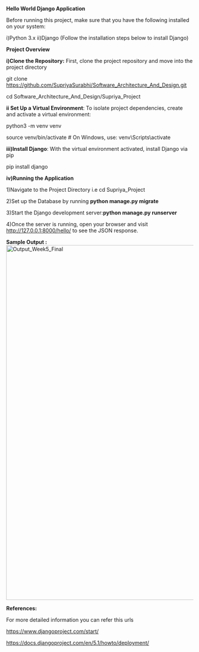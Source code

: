 **Hello World Django Application**

Before running this project, make sure that you have the following installed on your system:

i)Python 3.x
ii)Django (Follow the installation steps below to install Django)

**Project Overview**

**i)Clone the Repository:** First, clone the project repository and move into the project directory

git clone https://github.com/SupriyaSurabhi/Software_Architecture_And_Design.git

cd Software_Architecture_And_Design/Supriya_Project

**ii Set Up a Virtual Environment**: To isolate project dependencies, create and activate a virtual environment:

python3 -m venv venv

source venv/bin/activate  # On Windows, use: venv\Scripts\activate

**iii)Install Django**: With the virtual environment activated, install Django via pip

pip install django

**iv)Running the Application**

1)Navigate to the Project Directory i.e cd Supriya_Project

2)Set up the Database by running **python manage.py migrate**

3)Start the Django development server:**python manage.py runserver**

4)Once the server is running, open your browser and visit http://127.0.0.1:8000/hello/ to see the JSON response.


**Sample Output :**
<img width="956" alt="Output_Week5_Final" src="https://github.com/user-attachments/assets/d5d6c3a9-9b3c-4cde-ba01-2727acd9a4cd">


**References:**

For more detailed information you can refer this urls 

https://www.djangoproject.com/start/

https://docs.djangoproject.com/en/5.1/howto/deployment/




